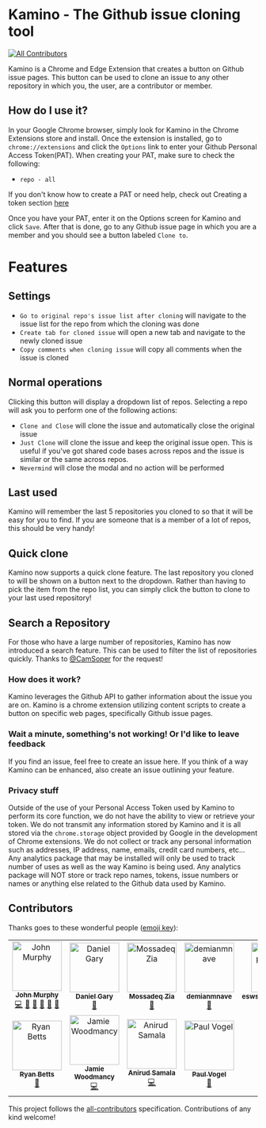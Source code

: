 # Kamino - The Github issue cloning tool
[![All Contributors](https://img.shields.io/badge/all_contributors-11-orange.svg?style=flat-square)](#contributors)

Kamino is a Chrome and Edge Extension that creates a button on Github issue pages. This button can be used to clone an issue to any other repository in which you, the user, are a contributor or member.

## How do I use it?
In your Google Chrome browser, simply look for Kamino in the Chrome Extensions store and install. Once the extension is installed, go to `chrome://extensions` and click the `Options` link to enter your Github Personal Access Token(PAT). When creating your PAT, make sure to check the following:
- `repo - all`

If you don't know how to create a PAT or need help, check out Creating a token section [here](https://help.github.com/articles/creating-a-personal-access-token-for-the-command-line/)

Once you have your PAT, enter it on the Options screen for Kamino and click `Save`. After that is done, go to any Github issue page in which you are a member and you should see a button labeled `Clone to`.

# Features

## Settings
- `Go to original repo's issue list after cloning` will navigate to the issue list for the repo from which the cloning was done
- `Create tab for cloned issue` will open a new tab and navigate to the newly cloned issue
- `Copy comments when cloning issue` will copy all comments when the issue is cloned

## Normal operations
Clicking this button will display a dropdown list of repos. Selecting a repo will ask you to perform one of the following actions:
- `Clone and Close` will clone the issue and automatically close the original issue
- `Just Clone` will clone the issue and keep the original issue open. This is useful if you've got shared code bases across repos and the issue is similar or the same across repos.
- `Nevermind` will close the modal and no action will be performed

## Last used
Kamino will remember the last 5 repositories you cloned to so that it will be easy for you to find. If you are someone that is a member of a lot of repos, this should be very handy!

## Quick clone
Kamino now supports a quick clone feature. The last repository you cloned to will be shown on a button next to the dropdown. Rather than having to pick the item from the repo list, you can simply click the button to clone to your last used repository!

## Search a Repository
For those who have a large number of repositories, Kamino has now introduced a search feature. This can be used to filter the list of repositories quickly. Thanks to [@CamSoper](https://github.com/CamSoper) for the request!

### How does it work?
Kamino leverages the Github API to gather information about the issue you are on. Kamino is a chrome extension utilizing content scripts to create a button on specific web pages, specifically Github issue pages.

### Wait a minute, something's not working! Or I'd like to leave feedback
If you find an issue, feel free to create an issue here. If you think of a way Kamino can be enhanced, also create an issue outlining your feature.

### Privacy stuff
Outside of the use of your Personal Access Token used by Kamino to perform its core function, we do not have the ability to view or retrieve your token. We do not transmit any information stored by Kamino and it is all stored via the `chrome.storage` object provided by Google in the development of Chrome extensions. We do not collect or track any personal information such as addresses, IP address, name, emails, credit card numbers, etc... Any analytics package that may be installed will only be used to track number of uses as well as the way Kamino is being used. Any analytics package will NOT store or track repo names, tokens, issue numbers or names or anything else related to the Github data used by Kamino.

## Contributors

Thanks goes to these wonderful people ([emoji key](https://allcontributors.org/docs/en/emoji-key)):

<!-- ALL-CONTRIBUTORS-LIST:START - Do not remove or modify this section -->
<!-- prettier-ignore -->
<table><tr><td align="center"><a href="https://github.com/johnmurphy01"><img src="https://avatars2.githubusercontent.com/u/2939548?v=4" width="100px;" alt="John Murphy"/><br /><sub><b>John Murphy</b></sub></a><br /><a href="https://github.com/gatewayapps/kamino/commits?author=johnmurphy01" title="Code">💻</a> <a href="#design-johnmurphy01" title="Design">🎨</a> <a href="https://github.com/gatewayapps/kamino/commits?author=johnmurphy01" title="Documentation">📖</a> <a href="#ideas-johnmurphy01" title="Ideas, Planning, & Feedback">🤔</a> <a href="#maintenance-johnmurphy01" title="Maintenance">🚧</a> <a href="#projectManagement-johnmurphy01" title="Project Management">📆</a></td><td align="center"><a href="https://github.com/danielgary"><img src="https://avatars2.githubusercontent.com/u/5438098?v=4" width="100px;" alt="Daniel Gary"/><br /><sub><b>Daniel Gary</b></sub></a><br /><a href="#ideas-danielgary" title="Ideas, Planning, & Feedback">🤔</a></td><td align="center"><a href="https://www.linkedin.com/in/mossadeqzia"><img src="https://avatars3.githubusercontent.com/u/3779697?v=4" width="100px;" alt="Mossadeq Zia"/><br /><sub><b>Mossadeq Zia</b></sub></a><br /><a href="https://github.com/gatewayapps/kamino/issues?q=author%3Amzia" title="Bug reports">🐛</a></td><td align="center"><a href="https://github.com/demianmnave"><img src="https://avatars3.githubusercontent.com/u/1405982?v=4" width="100px;" alt="demianmnave"/><br /><sub><b>demianmnave</b></sub></a><br /><a href="https://github.com/gatewayapps/kamino/issues?q=author%3Ademianmnave" title="Bug reports">🐛</a></td><td align="center"><a href="https://github.com/eswsalesapgcgemea"><img src="https://avatars3.githubusercontent.com/u/37366579?v=4" width="100px;" alt="eswsalesapgcgemea"/><br /><sub><b>eswsalesapgcgemea</b></sub></a><br /><a href="https://github.com/gatewayapps/kamino/issues?q=author%3Aeswsalesapgcgemea" title="Bug reports">🐛</a> <a href="#ideas-eswsalesapgcgemea" title="Ideas, Planning, & Feedback">🤔</a></td><td align="center"><a href="http://about.me/camthegeek"><img src="https://avatars0.githubusercontent.com/u/137648?v=4" width="100px;" alt="Cam Soper"/><br /><sub><b>Cam Soper</b></sub></a><br /><a href="https://github.com/gatewayapps/kamino/issues?q=author%3ACamSoper" title="Bug reports">🐛</a> <a href="#ideas-CamSoper" title="Ideas, Planning, & Feedback">🤔</a></td><td align="center"><a href="https://github.com/adamperlin"><img src="https://avatars3.githubusercontent.com/u/10533886?v=4" width="100px;" alt="Adam Perlin"/><br /><sub><b>Adam Perlin</b></sub></a><br /><a href="https://github.com/gatewayapps/kamino/commits?author=adamperlin" title="Code">💻</a></td></tr><tr><td align="center"><a href="https://hazelnotes.org"><img src="https://avatars1.githubusercontent.com/u/158141?v=4" width="100px;" alt="Ryan Betts"/><br /><sub><b>Ryan Betts</b></sub></a><br /><a href="#ideas-rbetts" title="Ideas, Planning, & Feedback">🤔</a></td><td align="center"><a href="https://jamieW.io"><img src="https://avatars2.githubusercontent.com/u/30516128?v=4" width="100px;" alt="Jamie Woodmancy"/><br /><sub><b>Jamie Woodmancy</b></sub></a><br /><a href="https://github.com/gatewayapps/kamino/commits?author=jamie29w" title="Code">💻</a></td><td align="center"><a href="https://github.com/eragon512"><img src="https://avatars2.githubusercontent.com/u/9765685?v=4" width="100px;" alt="Anirud Samala"/><br /><sub><b>Anirud Samala</b></sub></a><br /><a href="https://github.com/gatewayapps/kamino/commits?author=eragon512" title="Code">💻</a></td><td align="center"><a href="http://www.paulvogel.me"><img src="https://avatars3.githubusercontent.com/u/4786628?v=4" width="100px;" alt="Paul Vogel"/><br /><sub><b>Paul Vogel</b></sub></a><br /><a href="https://github.com/gatewayapps/kamino/issues?q=author%3Apavog" title="Bug reports">🐛</a></td></tr></table>

<!-- ALL-CONTRIBUTORS-LIST:END -->

This project follows the [all-contributors](https://github.com/all-contributors/all-contributors) specification. Contributions of any kind welcome!
